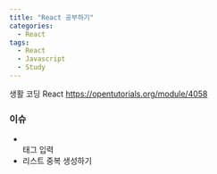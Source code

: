 ```yaml
---
title: "React 공부하기"
categories:
  - React
tags:
  - React
  - Javascript
  - Study
---
```


생활 코딩 React
https://opentutorials.org/module/4058


### 이슈
- <br> 태그 입력
- 리스트 중복 생성하기
